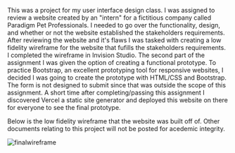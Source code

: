 This was a project for my user interface design class. I was assigned to review a website created by an "intern" for a fictitious company called Paradigm Pet Professionals. I needed to go over the functionality, design, and whether or not the website established the stakeholders requirements. After reviewing the website and it's flaws I was tasked with creating a low fidelity wireframe for the website that fufills the stakeholders requirements.  I completed the wireframe in Invision Studio. The second part of the assignment I was given the option of creating a functional prototype.  To practice Bootstrap, an excellent prototyping tool for responsive websites, I decided I was going to create the prototype with HTML/CSS and Bootstrap. The form is not designed to submit since that was outside the scope of this assignment. A short time after completing/passing this assignment I discovered Vercel a static site generator and deployed this website on there for everyone to see the final prototype.

Below is the low fidelity wireframe that the website was built off of. Other documents relating to this project will not be posted for acedemic integrity.

![finalwireframe](https://user-images.githubusercontent.com/50165092/148122187-177c3cbf-e1fd-43ab-b1f3-7bb266229d19.png)
